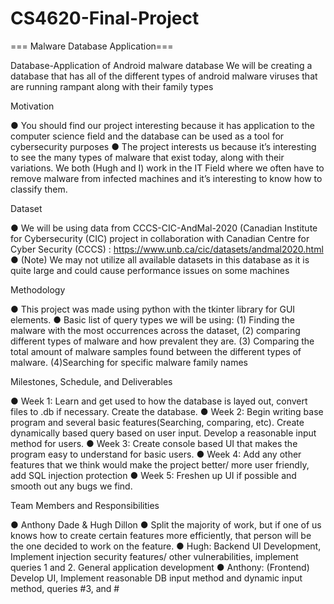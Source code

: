 # CS4620-Final-Project

=== Malware Database Application===

Database-Application of Android malware database We will be creating a database that has all of the different types of android malware viruses that are running rampant along with their family types

Motivation

● You should find our project interesting because it has application to the computer science field and the database can be used as a tool for cybersecurity purposes ● The project interests us because it’s interesting to see the many types of malware that exist today, along with their variations. We both (Hugh and I) work in the IT Field where we often have to remove malware from infected machines and it’s interesting to know how to classify them.

Dataset

● We will be using data from CCCS-CIC-AndMal-2020 (Canadian Institute for Cybersecurity (CIC) project in collaboration with Canadian Centre for Cyber Security (CCCS) : https://www.unb.ca/cic/datasets/andmal2020.html ● (Note) We may not utilize all available datasets in this database as it is quite large and could cause performance issues on some machines

Methodology

● This project was made using python with the tkinter library for GUI elements. ● Basic list of query types we will be using: (1) Finding the malware with the most occurrences across the dataset, (2) comparing different types of malware and how prevalent they are. (3) Comparing the total amount of malware samples found between the different types of malware. (4)Searching for specific malware family names

Milestones, Schedule, and Deliverables

● Week 1: Learn and get used to how the database is layed out, convert files to .db if necessary. Create the database. ● Week 2: Begin writing base program and several basic features(Searching, comparing, etc). Create dynamically based query based on user input. Develop a reasonable input method for users. ● Week 3: Create console based UI that makes the program easy to understand for basic users. ● Week 4: Add any other features that we think would make the project better/ more user friendly, add SQL injection protection ● Week 5: Freshen up UI if possible and smooth out any bugs we find.

Team Members and Responsibilities

● Anthony Dade & Hugh Dillon ● Split the majority of work, but if one of us knows how to create certain features more efficiently, that person will be the one decided to work on the feature. ● Hugh: Backend UI Development, Implement injection security features/ other vulnerabilities, implement queries 1 and 2. General application development ● Anthony: (Frontend) Develop UI, Implement reasonable DB input method and dynamic input method, queries #3, and #

